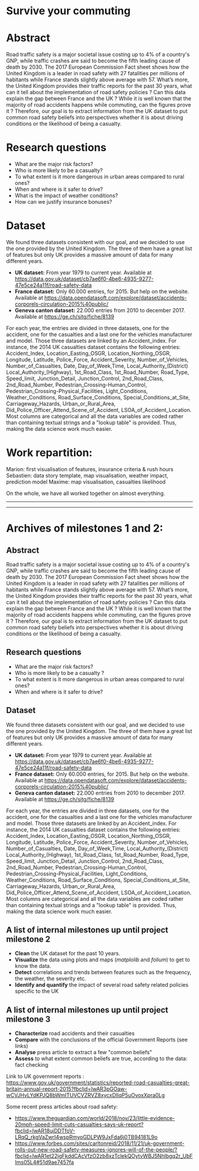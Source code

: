# Survive your commuting

# Abstract
Road traffic safety is a major societal issue costing up to 4% of a country's GNP, while traffic crashes are said to become the fifth leading cause of death by 2030. The 2017 European Commission Fact sheet shows how the United Kingdom is a leader in road safety with 27 fatalities per millions of habitants while France stands slightly above average with 57. 
What’s more, the United Kingdom provides their traffic reports for the past 30 years, what can it tell about the implementation of road safety policies ? Can this data explain the gap between France and the UK ? While it is well known that the majority of road accidents happens while commuting, can the figures prove it ?
Therefore, our goal is to extract information from the UK dataset to put common road safety beliefs into perspectives whether it is about driving conditions or the likelihood of being a casualty.


# Research questions
- What are the major risk factors?
- Who is more likely to be a casualty?
- To what extent is it more dangerous in urban areas compared to rural ones?
- When and where is it safer to drive?
- What is the impact of weather conditions? 
- How can we justify insurance bonuses? 

# Dataset

We found three datasets consistent with our goal, and we decided to use the one provided by the United Kingdom. The three of them have a great list of features but only UK provides a massive amount of data for many different years.

- **UK dataset:**  From year 1979 to current year. Available at https://data.gov.uk/dataset/cb7ae6f0-4be6-4935-9277-47e5ce24a11f/road-safety-data
- **France dataset:** Only 60.000 entries, for 2015. But help on the website. Available at https://data.opendatasoft.com/explore/dataset/accidents-corporels-circulation-2015%40public/
- **Geneva canton dataset:** 22.000 entries from 2010 to december 2017. Available at https://ge.ch/sitg/fiche/8139

For each year, the entries are divided in three datasets, one for the accident, one for the casualties and a last one for the vehicles manufacturer and model. Those three datasets are linked by an Accident_index. For instance, the 2014 UK casualties dataset contains the following entries: Accident_Index, Location_Easting_OSGR, Location_Northing_OSGR, Longitude, Latitude, Police_Force, Accident_Severity, Number_of_Vehicles, Number_of_Casualties, Date, Day_of_Week,Time, Local_Authority_(District) Local_Authority_(Highway), 1st_Road_Class, 1st_Road_Number, Road_Type, Speed_limit, Junction_Detail, Junction_Control, 2nd_Road_Class, 2nd_Road_Number, Pedestrian_Crossing-Human_Control, Pedestrian_Crossing-Physical_Facilities, Light_Conditions, Weather_Conditions, Road_Surface_Conditions, Special_Conditions_at_Site, Carriageway_Hazards, Urban_or_Rural_Area, Did_Police_Officer_Attend_Scene_of_Accident, LSOA_of_Accident_Location. Most columns are categorical and all the data variables are coded rather than containing textual strings and a "lookup table" is provided. Thus, making the data science work much easier.

# Work repartition:

Marion: first visualisation of features, insurance criteria & rush hours
Sebastien: data story template, map visualisation, weather impact, prediction model
Maxime: map visualisation, casualties likelihood

On the whole, we have all worked together on almost everything.

_______________________________________________________
_______________________________________________________
# Archives of milestones 1 and 2:

## Abstract
Road traffic safety is a major societal issue costing up to 4% of a country's GNP, while traffic crashes are said to become the fifth leading cause of death by 2030. The 2017 European Commission Fact sheet shows how the United Kingdom is a leader in road safety with 27 fatalities per millions of habitants while France stands slightly above average with 57. 
What’s more, the United Kingdom provides their traffic reports for the past 30 years, what can it tell about the implementation of road safety policies ? Can this data explain the gap between France and the UK ? While it is well known that the majority of road accidents happens while commuting, can the figures prove it ?
Therefore, our goal is to extract information from the UK dataset to put common road safety beliefs into perspectives whether it is about driving conditions or the likelihood of being a casualty.

## Research questions
- What are the major risk factors?
- Who is more likely to be a casualty ?
- To what extent is it more dangerous in urban areas compared to rural ones?
- When and where is it safer to drive?

## Dataset

We found three datasets consistent with our goal, and we decided to use the one provided by the United Kingdom. The three of them have a great list of features but only UK provides a massive amount of data for many different years.

- **UK dataset:**  From year 1979 to current year. Available at https://data.gov.uk/dataset/cb7ae6f0-4be6-4935-9277-47e5ce24a11f/road-safety-data
- **France dataset:** Only 60.000 entries, for 2015. But help on the website. Available at https://data.opendatasoft.com/explore/dataset/accidents-corporels-circulation-2015%40public/
- **Geneva canton dataset:** 22.000 entries from 2010 to december 2017. Available at https://ge.ch/sitg/fiche/8139

For each year, the entries are divided in three datasets, one for the accident, one for the casualties and a last one for the vehicles manufacturer and model. Those three datasets are linked by an Accident_index. For instance, the 2014 UK casualties dataset contains the following entries: Accident_Index, Location_Easting_OSGR, Location_Northing_OSGR, Longitude, Latitude, Police_Force, Accident_Severity, Number_of_Vehicles, Number_of_Casualties, Date, Day_of_Week,Time, Local_Authority_(District) Local_Authority_(Highway), 1st_Road_Class, 1st_Road_Number, Road_Type, Speed_limit, Junction_Detail, Junction_Control, 2nd_Road_Class, 2nd_Road_Number, Pedestrian_Crossing-Human_Control, Pedestrian_Crossing-Physical_Facilities, Light_Conditions, Weather_Conditions, Road_Surface_Conditions, Special_Conditions_at_Site, Carriageway_Hazards, Urban_or_Rural_Area, Did_Police_Officer_Attend_Scene_of_Accident, LSOA_of_Accident_Location. Most columns are categorical and all the data variables are coded rather than containing textual strings and a "lookup table" is provided. Thus, making the data science work much easier.

## A list of internal milestones up until project milestone 2
- **Clean** the UK dataset for the past 10 years.
- **Visualize** the data using plots and maps (_matplolib_ and _folium_) to get to know the data.
- **Detect** correlations and trends between features such as the frequency, the weather, the severity etc. 
- **Identify and quantify** the impact of several road safety related policies specific to the UK 

## A list of internal milestones up until project milestone 3
- **Characterize** road accidents and their casualties 
- **Compare** with the conclusions of the official Government Reports (see links)
- **Analyse** press article to extract a few "common beliefs"
- **Assess** to what extent common beliefs are true, according to the data: fact checking

Link to UK government reports : https://www.gov.uk/government/statistics/reported-road-casualties-great-britain-annual-report-2015?fbclid=IwAR3pGOaw-wCVJHvLYdKPJQ8bWmITUVCVZRVZ8xycxDIlqP5uOvoxXpra0Lg

Some recent press articles about road safety:
- https://www.theguardian.com/world/2018/nov/23/little-evidence-20mph-speed-limit-cuts-casualties-says-uk-report?fbclid=IwAR18ujDDTfoV-LRqQ_rkgVaZwrI4wspRmyoGDLPW9JxFda6j0TB94181L9o
- https://www.forbes.com/sites/carltonreid/2018/11/21/uk-government-rolls-out-new-road-safety-measures-ignores-will-of-the-people/?fbclid=IwAR1et22jgFkddCAcVfzO2zb8xzTclekQOytvWBJ5NhIbgq2r_UbFIms05L4#51d9ae7457fa
